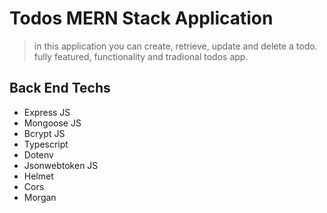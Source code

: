 # Todos MERN Stack Application

> in this application you can create, retrieve, update and delete a todo.
> fully featured, functionality and tradional todos app.

## Back End Techs

- Express JS
- Mongoose JS
- Bcrypt JS
- Typescript
- Dotenv
- Jsonwebtoken JS
- Helmet
- Cors
- Morgan
